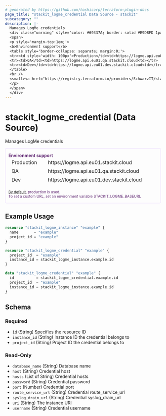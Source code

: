 ```yaml
---
# generated by https://github.com/hashicorp/terraform-plugin-docs
page_title: "stackit_logme_credential Data Source - stackit"
subcategory: ""
description: |-
  Manages LogMe credentials
  <div class="warning" style='color: #69337A; border: solid #E9D8FD 1px; border-radius: 4px; padding-left:0.7em;margin-top:5px;'>
  <span>
  <p style='margin-top:1em;'>
  <b>Environment support</b>
  <table style='border-collapse: separate; margin:0;'>
  <tr><td style='width: 100px'>Production</td><td>https://logme.api.eu01.stackit.cloud<td></tr>
  <tr><td>QA</td><td>https://logme.api.eu01.qa.stackit.cloud<td></tr>
  <tr><td>Dev</td><td>https://logme.api.eu01.dev.stackit.cloud<td></tr>
  </table>
  <br />
  <small><a href="https://registry.terraform.io/providers/SchwarzIT/stackit/latest/docs#environment">By default</a>, production is used.<br />To set a custom URL, set an environment variable STACKIT_LOGME_BASEURL</small>
  </p>
  </span>
  </div>
---
```


# stackit_logme_credential (Data Source)

Manages LogMe credentials


<div class="warning" style='color: #69337A; border: solid #E9D8FD 1px; border-radius: 4px; padding-left:0.7em;margin-top:5px;'>
<span>
<p style='margin-top:1em;'>
<b>Environment support</b>
<table style='border-collapse: separate; margin:0;'>
<tr><td style='width: 100px'>Production</td><td>https://logme.api.eu01.stackit.cloud<td></tr>
<tr><td>QA</td><td>https://logme.api.eu01.qa.stackit.cloud<td></tr>
<tr><td>Dev</td><td>https://logme.api.eu01.dev.stackit.cloud<td></tr>
</table>
<br />
<small><a href="https://registry.terraform.io/providers/SchwarzIT/stackit/latest/docs#environment">By default</a>, production is used.<br />To set a custom URL, set an environment variable STACKIT_LOGME_BASEURL</small>
</p>
</span>
</div>

## Example Usage

```terraform
resource "stackit_logme_instance" "example" {
  name       = "example"
  project_id = "example"
}

resource "stackit_logme_credential" "example" {
  project_id  = "example"
  instance_id = stackit_logme_instance.example.id
}

data "stackit_logme_credential" "example" {
  id          = stackit_logme_credential.example.id
  project_id  = "example"
  instance_id = stackit_logme_instance.example.id
}
```

<!-- schema generated by tfplugindocs -->
## Schema

### Required

- `id` (String) Specifies the resource ID
- `instance_id` (String) Instance ID the credential belongs to
- `project_id` (String) Project ID the credential belongs to

### Read-Only

- `database_name` (String) Database name
- `host` (String) Credential host
- `hosts` (List of String) Credential hosts
- `password` (String) Credential password
- `port` (Number) Credential port
- `route_service_url` (String) Credential route_service_url
- `syslog_drain_url` (String) Credential syslog_drain_url
- `uri` (String) The instance URI
- `username` (String) Credential username


